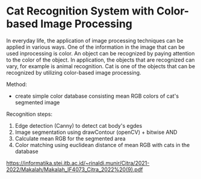 # Cat Recognition System with Color-based Image Processing

In everyday life, the application of image processing techniques can be applied in various ways.
One of the information in the image that can be used inprocessing is color. An object can be recognized
by paying attention to the color of the object. In application, the objects that are recognized can vary, for example
is animal recognition. Cat is one of the objects that can be recognized by utilizing color-based image processing.

Method: 
- create simple color database consisting mean RGB colors of cat's segmented image

Recognition steps:
1. Edge detection (Canny) to detect cat body's egdes
2. Image segmentation using drawContour (openCV) + bitwise AND
3. Calculate mean RGB for the segmented area
4. Color matching using euclidean distance of mean RGB with cats in the database



https://informatika.stei.itb.ac.id/~rinaldi.munir/Citra/2021-2022/Makalah/Makalah_IF4073_Citra_2022%20(9).pdf
